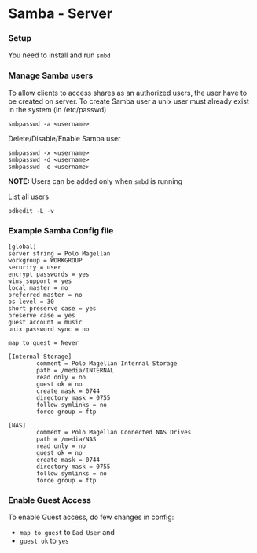 # Samba - Server

### Setup

You need to install and run `smbd`

### Manage Samba users

To allow clients to access shares as an authorized users, the user have to be created on server. To create Samba user a unix user must already exist in the system (in /etc/passwd)

	smbpasswd -a <username>


Delete/Disable/Enable Samba user

	smbpasswd -x <username>
	smbpasswd -d <username>
	smbpasswd -e <username>

**NOTE:** Users can be added only when `smbd` is running

List all users

	pdbedit -L -v

### Example Samba Config file

```
[global]
server string = Polo Magellan
workgroup = WORKGROUP
security = user
encrypt passwords = yes
wins support = yes
local master = no
preferred master = no
os level = 30
short preserve case = yes
preserve case = yes
guest account = music
unix password sync = no

map to guest = Never

[Internal Storage]
        comment = Polo Magellan Internal Storage
        path = /media/INTERNAL
        read only = no
        guest ok = no
        create mask = 0744
        directory mask = 0755
        follow symlinks = no
        force group = ftp

[NAS]
        comment = Polo Magellan Connected NAS Drives
        path = /media/NAS
        read only = no
        guest ok = no
        create mask = 0744
        directory mask = 0755
        follow symlinks = no
        force group = ftp

```

### Enable Guest Access
To enable Guest access, do few changes in config:

- `map to guest` to `Bad User` and
- `guest ok` to `yes`
